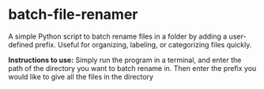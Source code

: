 # batch-file-renamer
A simple Python script to batch rename files in a folder by adding a user-defined prefix. Useful for organizing, labeling, or categorizing files quickly.

**Instructions to use:**
Simply run the program in a terminal, and enter the path of the directory you want to batch rename in. Then enter the prefix you would like to give all the files in the directory

